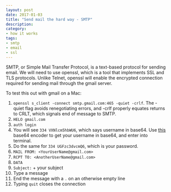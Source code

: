 ```yaml
---
layout: post
date: 2017-01-03
title: "Send mail the hard way - SMTP"
description:
category:
- how it works
tags:
- smtp
- email
- ssl
---
```


SMTP, or Simple Mail Transfer Protocol, is a text-based protocol for sending email. We will need to use openssl, which is a tool that implements SSL and TLS protocols. Unlike Telnet, openssl will enable the encrypted connection required for sending mail through the gmail server. 

To test this out with gmail on a Mac:

1. `openssl s_client -connect smtp.gmail.com:465 -quiet -crlf`.  The -quiet flag avoids renegotiating errors, and -crlf properly equates returns to CRLT, which signals end of message to SMTP.
2. `HELO gmail.com`
3. `auth login`
4. You will see `334 VXNlcm5hbWU6`, which says username in base64. Use [this](https://www.opinionatedgeek.com/codecs/base64encoder) base64 encoder to get your username in base64, and enter into terminal.
5. Do the same for `334 UGFzc3dvcmQ6`, which is your password.
6. `MAIL FROM: <YourUserName@gmail.com>`
7. `RCPT TO: <AnotherUserName@gmail.com>`
8. `DATA`
9. `Subject:` + your subject
10. Type a message
11. End the message with a `.` on an otherwise empty line
12. Typing `quit` closes the connection